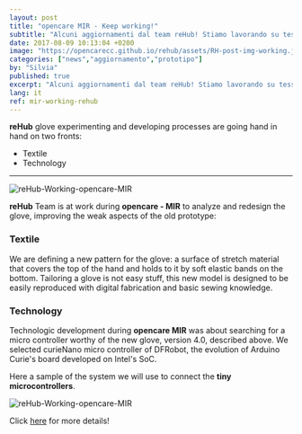 ```yaml
---
layout: post
title: "opencare MIR - Keep working!"
subtitle: "Alcuni aggiornamenti dal team reHub! Stiamo lavorando su tessuti e tecnologie."
date: 2017-08-09 10:13:04 +0200
image: "https://opencarecc.github.io/rehub/assets/RH-post-img-working.jpg"
categories: ["news","aggiornamento","prototipo"]
by: "Silvia"
published: true
excerpt: "Alcuni aggiornamenti dal team reHub! Stiamo lavorando su tessuti e tecnologie."
lang: it
ref: mir-working-rehub
---
```


<b>reHub</b> glove experimenting and developing processes are going hand in hand on two fronts:

* Textile
* Technology

***

<img src="https://opencarecc.github.io/rehub/assets/RH-post-img-working-02.jpg" alt="reHub-Working-opencare-MIR">

<b>reHub</b> Team is at work during <b>opencare - MIR</b> to analyze and redesign the glove, improving the weak aspects of the old prototype:

### Textile
We are defining a new pattern for the glove: a surface of stretch material that covers the top of the hand and holds to it by soft elastic bands on the bottom. Tailoring a glove is not easy stuff, this new model is designed to be easily reproduced with digital fabrication and basic sewing knowledge.

### Technology
Technologic development during <b>opencare MIR</b> was about searching for a micro controller worthy of the new glove, version 4.0, described above.
We selected curieNano micro controller of DFRobot, the evolution of Arduino Curie's board developed on Intel's SoC.

Here a sample of the system we will use to connect the <b>tiny microcontrollers</b>.

<img src="https://opencarecc.github.io/rehub/assets/RH-post-img-working-03.jpg" alt="reHub-Working-opencare-MIR">

Click [here](https://edgeryders.eu/t/rehub--working-on-textile-tech/6677) for more details!
